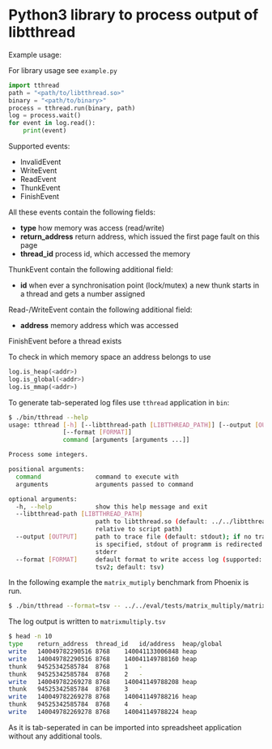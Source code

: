 # Python3 library to process output of libtthread

Example usage:

For library usage see `example.py`

```python
import tthread
path = "<path/to/libtthread.so>"
binary = "<path/to/binary>"
process = tthread.run(binary, path)
log = process.wait()
for event in log.read():
    print(event)
```

Supported events:

- InvalidEvent
- WriteEvent
- ReadEvent
- ThunkEvent
- FinishEvent

All these events contain the following fields:

- **type** how memory was access (read/write)
- **return\_address** return address, which issued the first page fault on this page
- **thread\_id** process id, which accessed the memory

ThunkEvent contain the following additional field:

- **id** when ever a synchronisation point (lock/mutex) a new thunk starts in a
    thread and gets a number assigned

Read-/WriteEvent contain the following additional field:

- **address** memory address which was accessed

FinishEvent before a thread exists

To check in which memory space an address belongs to use

```python
log.is_heap(<addr>)
log.is_global(<addr>)
log.is_mmap(<addr>)
```

To generate tab-seperated log files use `tthread` application in `bin`:

```bash
$ ./bin/tthread --help
usage: tthread [-h] [--libtthread-path [LIBTTHREAD_PATH]] [--output [OUTPUT]]
               [--format [FORMAT]]
               command [arguments [arguments ...]]

Process some integers.

positional arguments:
  command               command to execute with
  arguments             arguments passed to command

optional arguments:
  -h, --help            show this help message and exit
  --libtthread-path [LIBTTHREAD_PATH]
                        path to libtthread.so (default: ../../libtthread.so -
                        relative to script path)
  --output [OUTPUT]     path to trace file (default: stdout); if no trace file
                        is specified, stdout of programm is redirected to
                        stderr
  --format [FORMAT]     default format to write access log (supported: tsv,
                        tsv2; default: tsv)
```

In the following example the `matrix_mutiply` benchmark from Phoenix is run.

```bash
$ ./bin/tthread --format=tsv -- ../../eval/tests/matrix_multiply/matrix_multiply-tthread 2000 2000 > matrixmultiply.tsv
```

The log output is written to `matrixmultiply.tsv`

```bash
$ head -n 10
type    return_address  thread_id   id/address  heap/global
write   140049782290516 8768    140041133006848 heap
write   140049782290516 8768    140041149788160 heap
thunk   94525342585784  8768    1   -
thunk   94525342585784  8768    2   -
write   140049782269278 8768    140041149788208 heap
thunk   94525342585784  8768    3   -
write   140049782269278 8768    140041149788216 heap
thunk   94525342585784  8768    4   -
write   140049782269278 8768    140041149788224 heap
```

As it is tab-seperated in can be imported into spreadsheet application without any additional tools.
